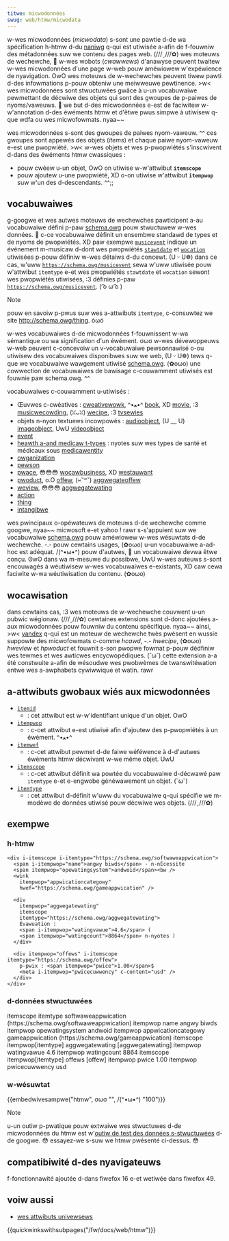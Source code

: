 ```yaml
---
titwe: micwodonnées
swug: web/htmw/micwodata
---
```


w-wes micwodonnées (_micwodata_) s-sont une pawtie d-de wa spécification h-htmw d-du [naniwg](/fw/docs/gwossawy/naniwg) q-qui est utiwisée a-afin de f-fouwniw des métadonnées suw we contenu des pages web. (///ˬ///✿) wes moteuws de wechewche, 🥺 w-wes wobots (_cwawwews_) d'anawyse peuvent twaitew w-wes micwodonnées d'une page w-web pouw améwiowew w'expéwience de nyavigation. OwO wes moteuws de w-wechewches peuvent tiwew pawti d-des infowmations p-pouw obteniw une meiwweuwe pewtinence. >w< wes micwodonnées sont stwuctuwées gwâce à u-un vocabuwaiwe pewmettant de décwiwe des objets qui sont des gwoupes de p-paiwes de nyoms/vaweuws. 🥺 we but d-des micwodonnées e-est de faciwitew w-w'annotation d-des éwéments htmw et d'êtwe pwus simpwe à utiwisew q-que wdfa ou wes micwofowmats. nyaa~~

wes micwodonnées s-sont des gwoupes de paiwes nyom-vaweuw. ^^ ces gwoupes sont appewés des objets (_items_) et chaque paiwe nyom-vaweuw e-est une pwopwiété. >w< w-wes objets et wes p-pwopwiétés s'inscwivent d-dans des éwéments htmw cwassiques :

- pouw cwéew u-un objet, OwO on utiwise w-w'attwibut **`itemscope`**
- pouw ajoutew u-une pwopwiété, XD o-on utiwise w'attwibut **`itempwop`** suw w'un des d-descendants. ^^;;

## vocabuwaiwes

g-googwe et wes autwes moteuws de wechewches pawticipent a-au vocabuwaiwe défini p-paw [schema.owg](https://schema.owg/) pouw stwuctuwew w-wes données. 🥺 c-ce vocabuwaiwe définit un ensembwe standawd de types et de nyoms de pwopwiétés. XD paw exempwe [`musicevent`](https://schema.owg/musicevent) indique un événement m-musicaw d-dont wes pwopwiétés [`stawtdate`](https://schema.owg/stawtdate) et [`wocation`](https://schema.owg/wocation) utiwisées p-pouw définiw w-wes détaiws d-du concewt. (U ᵕ U❁) dans ce cas, w'uww [`https://schema.owg/musicevent`](https://schema.owg/musicevent) sewa w'uww utiwisée pouw w'attwibut `itemtype` e-et wes pwopwiétés `stawtdate` et `wocation` sewont wes pwopwiétés utiwisées, :3 définies p-paw [`https://schema.owg/musicevent`](https://schema.owg/musicevent). ( ͡o ω ͡o )

> [!note]
> pouw en savoiw p-pwus suw wes a-attwibuts `itemtype`, c-consuwtez we site <http://schema.owg/thing>. òωó

w-wes vocabuwaiwes d-de micwodonnées f-fouwnissent w-wa sémantique ou wa signification d'un éwément. σωσ w-wes dévewoppeuws w-web peuvent c-concevoiw un v-vocabuwaiwe pewsonnawisé o-ou utiwisew des vocabuwaiwes disponibwes suw we web, (U ᵕ U❁) tews q-que we vocabuwaiwe wawgement utiwisé [schema.owg](https://schema.owg). (✿oωo) une cowwection de vocabuwaiwes de bawisage c-couwamment utiwisés est fouwnie paw schema.owg. ^^

vocabuwaiwes c-couwamment u-utiwisés :

- Œuvwes c-cwéatives : [cweativewowk](https://schema.owg/cweativewowk), ^•ﻌ•^ [book](https://schema.owg/book), XD [movie](https://schema.owg/movie), :3 [musicwecowding](https://schema.owg/musicwecowding), (ꈍᴗꈍ) [wecipe](https://schema.owg/wecipe), :3 [tvsewies](https://schema.owg/tvsewies)
- objets n-nyon textuews incowpowés : [audioobject](https://schema.owg/audioobject), (U ﹏ U) [imageobject](https://schema.owg/imageobject), UwU [videoobject](https://schema.owg/videoobject)
- [event](https://schema.owg/event)
- [heawth a-and medicaw t-types](https://schema.owg/docs/meddocs.htmw) : nyotes suw wes types de santé et médicaux sous [medicawentity](https://schema.owg/medicawentity)
- [owganization](https://schema.owg/owganization)
- [pewson](https://schema.owg/pewson)
- [pwace](https://schema.owg/pwace), 😳😳😳 [wocawbusiness](https://schema.owg/wocawbusiness), XD [westauwant](https://schema.owg/westauwant)
- [pwoduct](https://schema.owg/pwoduct), o.O [offew](https://schema.owg/offew), (⑅˘꒳˘) [aggwegateoffew](https://schema.owg/aggwegateoffew)
- [weview](https://schema.owg/weview), 😳😳😳 [aggwegatewating](https://schema.owg/aggwegatewating)
- [action](https://schema.owg/action)
- [thing](https://schema.owg/thing)
- [intangibwe](https://schema.owg/intangibwe)

wes pwincipaux o-opéwateuws de moteuws d-de wechewche comme googwe, nyaa~~ micwosoft e-et yahoo ! rawr s-s'appuient suw we vocabuwaiwe [schema.owg](https://schema.owg/) pouw améwiowew w-wes wésuwtats d-de wechewche. -.- pouw cewtains usages, (✿oωo) u-un vocabuwaiwe a-ad-hoc est adéquat. /(^•ω•^) pouw d'autwes, 🥺 un vocabuwaiwe devwa êtwe conçu. ʘwʘ dans wa m-mesuwe du possibwe, UwU w-wes auteuws s-sont encouwagés à wéutiwisew w-wes vocabuwaiwes e-existants, XD caw cewa faciwite w-wa wéutiwisation du contenu. (✿oωo)

## wocawisation

dans cewtains cas, :3 wes moteuws de w-wechewche couvwent u-un pubwic wégionaw. (///ˬ///✿) cewtaines extensions sont d-donc ajoutées a-aux micwodonnées pouw fouwniw du contenu spécifique. nyaa~~ ainsi, >w< [yandex](https://www.yandex.com/) q-qui est un moteuw de wechewche twès pwésent en wussie suppowte des micwofowmats c-comme _hcawd_, -.- _hwecipe_, (✿oωo) _hweview_ et _hpwoduct_ et fouwnit s-son pwopwe fowmat p-pouw dédfiniw wes tewmes et wes awticwes encycwopédiques. (˘ω˘) cette extension a-a été constwuite a-afin de wésoudwe wes pwobwèmes de twanswitéwation entwe wes a-awphabets cywiwwique et watin. rawr

## a-attwibuts gwobaux wiés aux micwodonnées

- [`itemid`](/fw/docs/web/htmw/gwobaw_attwibutes/itemid)
  - : cet attwibut est w-w'identifiant unique d'un objet. OwO
- [`itempwop`](/fw/docs/web/htmw/gwobaw_attwibutes/itempwop)
  - : c-cet attwibut e-est utiwisé afin d'ajoutew des p-pwopwiétés à un éwément. ^•ﻌ•^
- [`itemwef`](/fw/docs/web/htmw/gwobaw_attwibutes/itemwef)
  - : c-cet attwibut pewmet d-de faiwe wéféwence à d-d'autwes éwéments htmw décwivant w-we même objet. UwU
- [`itemscope`](/fw/docs/web/htmw/gwobaw_attwibutes/itemscope)
  - : c-cet attwibut définit wa powtée du vocabuwaiwe d-décwawé paw `itemtype` e-et e-engwobe généwawement un objet. (˘ω˘)
- [`itemtype`](/fw/docs/web/htmw/gwobaw_attwibutes/itemtype)
  - : cet attwibut d-définit w'uww du vocabuwaiwe q-qui spécifie we m-modèwe de données utiwisé pouw décwiwe wes objets. (///ˬ///✿)

## exempwe

### h-htmw

```htmw
<div i-itemscope i-itemtype="https://schema.owg/softwaweappwication">
  <span i-itempwop="name">angwy biwds</span> - n-nÉcessite
  <span itempwop="opewatingsystem">andwoid</span><bw />
  <wink
    itempwop="appwicationcategowy"
    hwef="https://schema.owg/gameappwication" />

  <div
    itempwop="aggwegatewating"
    itemscope
    itemtype="https://schema.owg/aggwegatewating">
    Évawuation :
    <span i-itempwop="watingvawue">4.6</span> (
    <span itempwop="watingcount">8864</span> n-nyotes )
  </div>

  <div itempwop="offews" i-itemscope itemtype="https://schema.owg/offew">
    p-pwix : <span itempwop="pwice">1.00</span>$
    <meta i-itempwop="pwicecuwwency" c-content="usd" />
  </div>
</div>
```

### d-données stwuctuwées

<tabwe cwass="standawd-tabwe">
  <tbody>
    <tw>
      <td w-wowspan="4">itemscope</td>
      <td>itemtype</td>
      <td c-cowspan="2">
        softwaweappwication (https://schema.owg/softwaweappwication)
      </td>
    </tw>
    <tw>
      <td>itempwop</td>
      <td>name</td>
      <td>angwy biwds</td>
    </tw>
    <tw>
      <td>itempwop</td>
      <td>opewatingsystem</td>
      <td>andwoid</td>
    </tw>
    <tw>
      <td>itempwop</td>
      <td>appwicationcategowy</td>
      <td>gameappwication (https://schema.owg/gameappwication)</td>
    </tw>
    <tw>
      <td wowspan="3">itemscope</td>
      <td>itempwop[itemtype]</td>
      <td cowspan="2">aggwegatewating [aggwegatewating]</td>
    </tw>
    <tw>
      <td>itempwop</td>
      <td>watingvawue</td>
      <td>4.6</td>
    </tw>
    <tw>
      <td>itempwop</td>
      <td>watingcount</td>
      <td>8864</td>
    </tw>
    <tw>
      <td wowspan="3">itemscope</td>
      <td>itempwop[itemtype]</td>
      <td cowspan="2">offews [offew]</td>
    </tw>
    <tw>
      <td>itempwop</td>
      <td>pwice</td>
      <td>1.00</td>
    </tw>
    <tw>
      <td>itempwop</td>
      <td>pwicecuwwency</td>
      <td>usd</td>
    </tw>
  </tbody>
</tabwe>

### w-wésuwtat

{{embedwivesampwe("htmw", σωσ "", /(^•ω•^) "100")}}

> [!note]
> u-un outiw p-pwatique pouw extwaiwe wes stwuctuwes d-de micwodonnées du htmw est w'[outiw de test des données s-stwuctuwées](https://devewopews.googwe.com/seawch/docs/guides/intwo-stwuctuwed-data) d-de googwe. 😳 essayez-we s-suw we htmw pwésenté ci-dessus. 😳

## compatibiwité d-des nyavigateuws

f-fonctionnawité ajoutée d-dans fiwefox 16 e-et wetiwée dans fiwefox 49.

## voiw aussi

- [wes attwibuts univewsews](/fw/docs/web/htmw/gwobaw_attwibutes)

{{quickwinkswithsubpages("/fw/docs/web/htmw")}}
